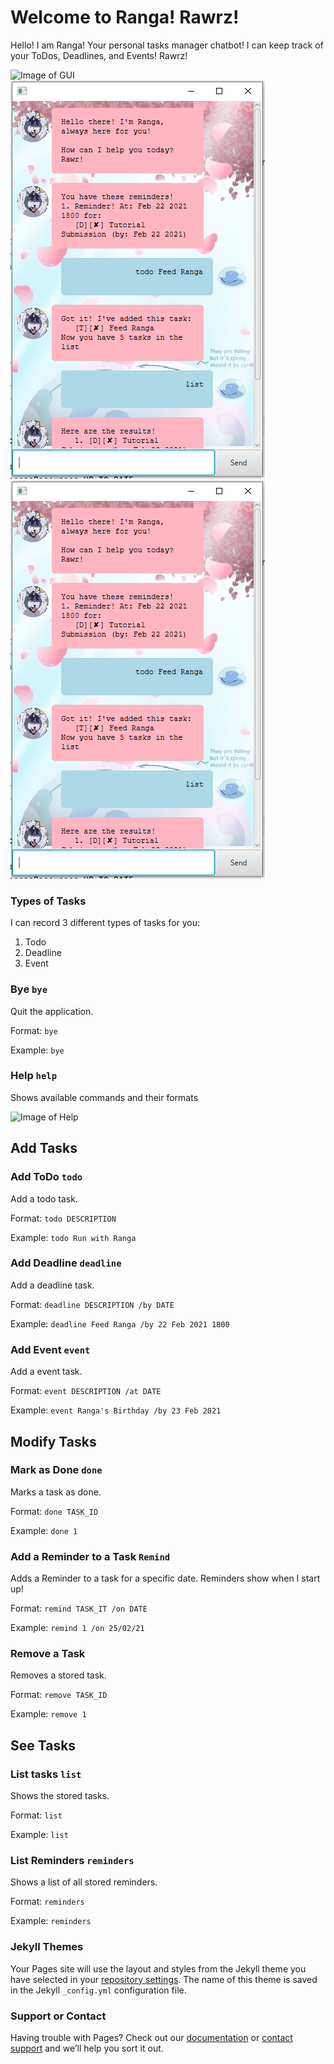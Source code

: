 # Welcome to Ranga! Rawrz! 

Hello! I am Ranga! Your personal tasks manager chatbot! I can keep track of your ToDos, Deadlines, and Events! Rawrz!

![Image of GUI](ip/src/main/resources/images/gui.png)
![1](https://github.com/jrvslam/ip/blob/master/src/main/resources/images/GUI.png)
![2](https://github.com/jrvslam/ip/blob/master/src/main/resources/images/gui.png)


### Types of Tasks
I can record 3 different types of tasks for you:
1. Todo
2. Deadline
3. Event

### Bye `bye`
Quit the application.

Format: `bye`

Example: `bye`

### Help `help`

Shows available commands and their formats

![Image of Help](ip/src/main/resources/images/help.png)

## Add Tasks
### Add ToDo `todo`
Add a todo task.

Format: `todo DESCRIPTION`

Example: `todo Run with Ranga`

### Add Deadline `deadline`
Add a deadline task.

Format: `deadline DESCRIPTION /by DATE`

Example: `deadline Feed Ranga /by 22 Feb 2021 1800`

### Add Event `event`
Add a event task.

Format: `event DESCRIPTION /at DATE`

Example: `event Ranga's Birthday /by 23 Feb 2021`

## Modify Tasks
### Mark as Done `done`

Marks a task as done.

Format: `done TASK_ID`

Example: `done 1`

### Add a Reminder to a Task `Remind`

Adds a Reminder to a task for a specific date. Reminders show when I start up!

Format: `remind TASK_IT /on DATE`

Example: `remind 1 /on 25/02/21`

### Remove a Task

Removes a stored task.

Format: `remove TASK_ID`

Example: `remove 1`

## See Tasks
### List tasks `list`

Shows the stored tasks.

Format: `list`

Example: `list`

### List Reminders `reminders`

Shows a list of all stored reminders.

Format: `reminders`

Example: `reminders`


### Jekyll Themes

Your Pages site will use the layout and styles from the Jekyll theme you have selected in your [repository settings](https://github.com/jrvslam/ip/settings). The name of this theme is saved in the Jekyll `_config.yml` configuration file.

### Support or Contact

Having trouble with Pages? Check out our [documentation](https://docs.github.com/categories/github-pages-basics/) or [contact support](https://support.github.com/contact) and we’ll help you sort it out.
